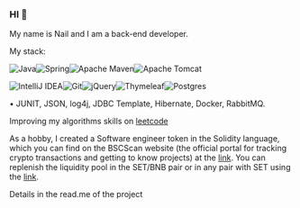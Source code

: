 ### HI 👋

My name is Nail and I am a back-end developer.

My stack:

![Java](https://img.shields.io/badge/java-%23ED8B00.svg?style=for-the-badge&logo=java&logoColor=white)![Spring](https://img.shields.io/badge/spring-%236DB33F.svg?style=for-the-badge&logo=spring&logoColor=white)![Apache Maven](https://img.shields.io/badge/Apache%20Maven-C71A36?style=for-the-badge&logo=Apache%20Maven&logoColor=white)![Apache Tomcat](https://img.shields.io/badge/apache%20tomcat-%23F8DC75.svg?style=for-the-badge&logo=apache-tomcat&logoColor=black)

![IntelliJ IDEA](https://img.shields.io/badge/IntelliJIDEA-000000.svg?style=for-the-badge&logo=intellij-idea&logoColor=white)![Git](https://img.shields.io/badge/git-%23F05033.svg?style=for-the-badge&logo=git&logoColor=white)![jQuery](https://img.shields.io/badge/jquery-%230769AD.svg?style=for-the-badge&logo=jquery&logoColor=white)![Thymeleaf](https://img.shields.io/badge/Thymeleaf-%23005C0F.svg?style=for-the-badge&logo=Thymeleaf&logoColor=white)![Postgres](https://img.shields.io/badge/postgres-%23316192.svg?style=for-the-badge&logo=postgresql&logoColor=white)

• JUNIT, JSON, log4j, JDBC Template, Hibernate, Docker, RabbitMQ.

Improving my algorithms skills on [leetcode](https://leetcode.com/Nail_Gafiyatov/)

As a hobby, I created a Software engineer token in the Solidity language, which you can find on the BSCScan website (the official portal for tracking crypto transactions and getting to know projects) at the [link](https://bscscan.com/token/0x4c40f01e21ee29cb2c97112c602227c645a4f3ab). You can replenish the liquidity pool in the SET/BNB pair or in any pair with SET using the [link](https://pancakeswap.finance/add/0x4C40f01e21Ee29cb2C97112C602227c645a4F3Ab/BNB).

Details in the read.me of the project


<!--
**NailGafiyatov/NailGafiyatov** is a ✨ _special_ ✨ repository because its `README.md` (this file) appears on your GitHub profile.

Here are some ideas to get you started:

- 🔭 I’m currently working on ...
- 🌱 I’m currently learning ...
- 👯 I’m looking to collaborate on ...
- 🤔 I’m looking for help with ...
- 💬 Ask me about ...
- 📫 How to reach me: ...
- 😄 Pronouns: ...
- ⚡ Fun fact: ...
-->
